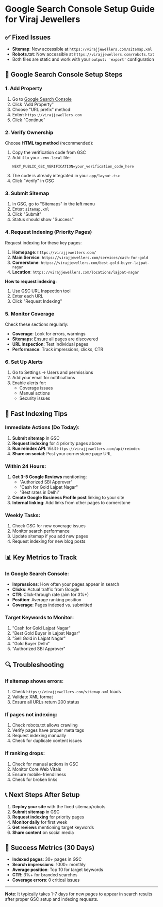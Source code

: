 # Google Search Console Setup Guide for Viraj Jewellers

## ✅ Fixed Issues
- **Sitemap**: Now accessible at `https://virajjewellers.com/sitemap.xml`
- **Robots.txt**: Now accessible at `https://virajjewellers.com/robots.txt`
- Both files are static and work with your `output: 'export'` configuration

## 🔧 Google Search Console Setup Steps

### 1. Add Property
1. Go to [Google Search Console](https://search.google.com/search-console)
2. Click "Add Property"
3. Choose "URL prefix" method
4. Enter: `https://virajjewellers.com`
5. Click "Continue"

### 2. Verify Ownership
Choose **HTML tag method** (recommended):
1. Copy the verification code from GSC
2. Add it to your `.env.local` file:
   ```
   NEXT_PUBLIC_GSC_VERIFICATION=your_verification_code_here
   ```
3. The code is already integrated in your `app/layout.tsx`
4. Click "Verify" in GSC

### 3. Submit Sitemap
1. In GSC, go to "Sitemaps" in the left menu
2. Enter: `sitemap.xml`
3. Click "Submit"
4. Status should show "Success"

### 4. Request Indexing (Priority Pages)
Request indexing for these key pages:
1. **Homepage**: `https://virajjewellers.com/`
2. **Main Service**: `https://virajjewellers.com/services/cash-for-gold`
3. **Cornerstone**: `https://virajjewellers.com/best-gold-buyer-lajpat-nagar`
4. **Location**: `https://virajjewellers.com/locations/lajpat-nagar`

**How to request indexing:**
1. Use GSC URL Inspection tool
2. Enter each URL
3. Click "Request Indexing"

### 5. Monitor Coverage
Check these sections regularly:
- **Coverage**: Look for errors, warnings
- **Sitemaps**: Ensure all pages are discovered
- **URL Inspection**: Test individual pages
- **Performance**: Track impressions, clicks, CTR

### 6. Set Up Alerts
1. Go to Settings → Users and permissions
2. Add your email for notifications
3. Enable alerts for:
   - Coverage issues
   - Manual actions
   - Security issues

## 🚀 Fast Indexing Tips

### Immediate Actions (Do Today):
1. **Submit sitemap** in GSC
2. **Request indexing** for 4 priority pages above
3. **Run reindex API**: Visit `https://virajjewellers.com/api/reindex`
4. **Share on social**: Post your cornerstone page URL

### Within 24 Hours:
1. **Get 3-5 Google Reviews** mentioning:
   - "Authorized SBI Approver"
   - "Cash for Gold Lajpat Nagar"
   - "Best rates in Delhi"
2. **Create Google Business Profile post** linking to your site
3. **Internal linking**: Add links from other pages to cornerstone

### Weekly Tasks:
1. Check GSC for new coverage issues
2. Monitor search performance
3. Update sitemap if you add new pages
4. Request indexing for new blog posts

## 📊 Key Metrics to Track

### In Google Search Console:
- **Impressions**: How often your pages appear in search
- **Clicks**: Actual traffic from Google
- **CTR**: Click-through rate (aim for 3%+)
- **Position**: Average ranking position
- **Coverage**: Pages indexed vs. submitted

### Target Keywords to Monitor:
1. "Cash for Gold Lajpat Nagar"
2. "Best Gold Buyer in Lajpat Nagar"
3. "Sell Gold in Lajpat Nagar"
4. "Gold Buyer Delhi"
5. "Authorized SBI Approver"

## 🔍 Troubleshooting

### If sitemap shows errors:
1. Check `https://virajjewellers.com/sitemap.xml` loads
2. Validate XML format
3. Ensure all URLs return 200 status

### If pages not indexing:
1. Check robots.txt allows crawling
2. Verify pages have proper meta tags
3. Request indexing manually
4. Check for duplicate content issues

### If ranking drops:
1. Check for manual actions in GSC
2. Monitor Core Web Vitals
3. Ensure mobile-friendliness
4. Check for broken links

## 📞 Next Steps After Setup

1. **Deploy your site** with the fixed sitemap/robots
2. **Submit sitemap** in GSC
3. **Request indexing** for priority pages
4. **Monitor daily** for first week
5. **Get reviews** mentioning target keywords
6. **Share content** on social media

## 🎯 Success Metrics (30 Days)

- **Indexed pages**: 30+ pages in GSC
- **Search impressions**: 1000+ monthly
- **Average position**: Top 10 for target keywords
- **CTR**: 3%+ for branded searches
- **Coverage errors**: 0 critical issues

---

**Note**: It typically takes 1-7 days for new pages to appear in search results after proper GSC setup and indexing requests.
